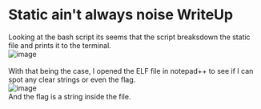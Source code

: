 # Static ain't always noise WriteUp

Looking at the bash script its seems that the script breaksdown the static file and prints it to the terminal.</br>
![image](https://github.com/ShadowBringer007/CTF_Repository/assets/47370367/f87756bb-dd69-47f2-9b41-05aa61b9ea93)</br>
</br>
With that being the case, I opened the ELF file in notepad++ to see if I can spot any clear strings or even the flag.</br>
![image](https://github.com/ShadowBringer007/CTF_Repository/assets/47370367/79e7ffea-b39e-44ba-bb85-79ec6f3fb6a5)</br>
And the flag is a string inside the file.
